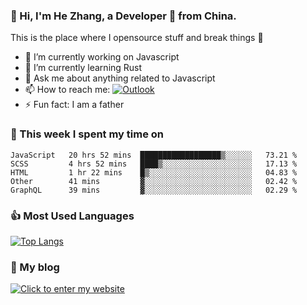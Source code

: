 ### 👋 Hi, I'm He Zhang, a Developer 🚀 from China.

This is the place where I opensource stuff and break things :rofl:

- 🔭  I’m currently working on Javascript
- 🌱  I’m currently learning Rust
- 💬  Ask me about anything related to Javascript
- 📫  How to reach me: [![Outlook](https://img.shields.io/badge/-Outlook-0078D4?style=flat&logo=Microsoft-Outlook&logoColor=white)](mailto:zhanghecool@outlook.com)
- ⚡  Fun fact: I am a father

### 💪 This week I spent my time on 
<!--START_SECTION:waka-->
```text
JavaScript   20 hrs 52 mins  ██████████████████▒░░░░░░   73.21 % 
SCSS         4 hrs 52 mins   ████▒░░░░░░░░░░░░░░░░░░░░   17.13 % 
HTML         1 hr 22 mins    █▒░░░░░░░░░░░░░░░░░░░░░░░   04.83 % 
Other        41 mins         ▓░░░░░░░░░░░░░░░░░░░░░░░░   02.42 % 
GraphQL      39 mins         ▓░░░░░░░░░░░░░░░░░░░░░░░░   02.29 % 
```
<!--END_SECTION:waka-->

### 👍 Most Used Languages
[![Top Langs](https://github-readme-stats.vercel.app/api/top-langs/?username=zhanghecool&layout=compact)](https://zhanghe.cool)

### 🌈 My blog 
[![Click to enter my website](https://cdn.jsdelivr.net/gh/zhanghecool/assets/images/gif/zhanghecools.gif)](https://zhanghe.cool)
